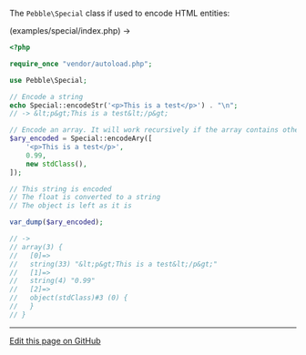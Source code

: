The `Pebble\Special` class if used to encode HTML entities:

(examples/special/index.php) -&gt;

~~~php
<?php

require_once "vendor/autoload.php";

use Pebble\Special;

// Encode a string
echo Special::encodeStr('<p>This is a test</p>') . "\n";
// -> &lt;p&gt;This is a test&lt;/p&gt;

// Encode an array. It will work recursively if the array contains other arrays
$ary_encoded = Special::encodeAry([
    '<p>This is a test</p>', 
    0.99,
    new stdClass(),
]);

// This string is encoded
// The float is converted to a string
// The object is left as it is

var_dump($ary_encoded);

// ->
// array(3) {
//   [0]=>
//   string(33) "&lt;p&gt;This is a test&lt;/p&gt;"
//   [1]=>
//   string(4) "0.99"
//   [2]=>
//   object(stdClass)#3 (0) {
//   }
// }

~~~



<hr /><a href='https://github.com/diversen/pebble-framework-docs/blob/main/src-docs/180-Special.md'>Edit this page on GitHub</a>